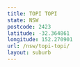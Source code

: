 ```yaml
---
title: TOPI TOPI
state: NSW
postcode: 2423
latitude: -32.364861
longitude: 152.270901
url: /nsw/topi-topi/
layout: suburb
---
```


